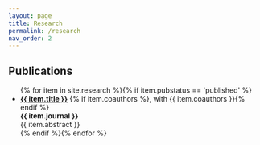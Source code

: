 ```yaml
---
layout: page
title: Research
permalink: /research
nav_order: 2
---
```


## Publications

<ul class="ul-research">
  {% for item in site.research %}{% if item.pubstatus == 'published' %}
    <li>
      <b><a href="{{ item.url }}">{{ item.title }}</a></b>
      {% if item.coauthors %}, with {{ item.coauthors }}{% endif %}<br/>
      <b>{{ item.journal }}</b>
      <br/>{{ item.abstract }}
    </li>
  {% endif %}{% endfor %}
</ul>


<!-- ## Working papers & work in progress

<div id="research">
<ul class="ul-research">
  {% assign research_sorted = site.research | sort:"pubdate" | reverse %}
  {% for item in research_sorted %}{% if item.pubstatus == 'wp' %}
    <li>
      <b><a href="{{ item.url }}">{{ item.title }}</a></b>
      {{ item.journal }}
      {% if item.coauthors %}
        <br/><b>with
        {% assign coauthors = item.coauthors | join: ',' | strip | split: ', ' %}
        {% for author in coauthors %}
          {{ author }}{% if forloop.rindex0 > 1 %},{% elsif forloop.rindex0 == 1 %} and{% endif %}
        {% endfor %}
        </b>
      {% endif %}
      <br/>{{ item.abstract }}
    </li>
    {% endif %}
  {% endfor %}
</ul>
</div> -->